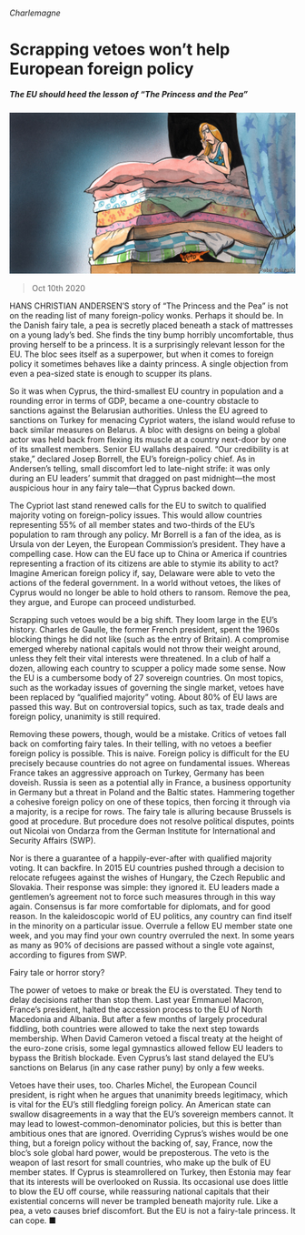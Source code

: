 ###### Charlemagne

# Scrapping vetoes won’t help European foreign policy 

##### The EU should heed the lesson of “The Princess and the Pea” 

![image](images/20201010_EUD000_0.jpg) 

> Oct 10th 2020 


HANS CHRISTIAN ANDERSEN’S story of “The Princess and the Pea” is not on the reading list of many foreign-policy wonks. Perhaps it should be. In the Danish fairy tale, a pea is secretly placed beneath a stack of mattresses on a young lady’s bed. She finds the tiny bump horribly uncomfortable, thus proving herself to be a princess. It is a surprisingly relevant lesson for the EU. The bloc sees itself as a superpower, but when it comes to foreign policy it sometimes behaves like a dainty princess. A single objection from even a pea-sized state is enough to scupper its plans.


So it was when Cyprus, the third-smallest EU country in population and a rounding error in terms of GDP, became a one-country obstacle to sanctions against the Belarusian authorities. Unless the EU agreed to sanctions on Turkey for menacing Cypriot waters, the island would refuse to back similar measures on Belarus. A bloc with designs on being a global actor was held back from flexing its muscle at a country next-door by one of its smallest members. Senior EU wallahs despaired. “Our credibility is at stake,” declared Josep Borrell, the EU’s foreign-policy chief. As in Andersen’s telling, small discomfort led to late-night strife: it was only during an EU leaders’ summit that dragged on past midnight—the most auspicious hour in any fairy tale—that Cyprus backed down.



The Cypriot last stand renewed calls for the EU to switch to qualified majority voting on foreign-policy issues. This would allow countries representing 55% of all member states and two-thirds of the EU’s population to ram through any policy. Mr Borrell is a fan of the idea, as is Ursula von der Leyen, the European Commission’s president. They have a compelling case. How can the EU face up to China or America if countries representing a fraction of its citizens are able to stymie its ability to act? Imagine American foreign policy if, say, Delaware were able to veto the actions of the federal government. In a world without vetoes, the likes of Cyprus would no longer be able to hold others to ransom. Remove the pea, they argue, and Europe can proceed undisturbed.


Scrapping such vetoes would be a big shift. They loom large in the EU’s history. Charles de Gaulle, the former French president, spent the 1960s blocking things he did not like (such as the entry of Britain). A compromise emerged whereby national capitals would not throw their weight around, unless they felt their vital interests were threatened. In a club of half a dozen, allowing each country to scupper a policy made some sense. Now the EU is a cumbersome body of 27 sovereign countries. On most topics, such as the workaday issues of governing the single market, vetoes have been replaced by “qualified majority” voting. About 80% of EU laws are passed this way. But on controversial topics, such as tax, trade deals and foreign policy, unanimity is still required.


Removing these powers, though, would be a mistake. Critics of vetoes fall back on comforting fairy tales. In their telling, with no vetoes a beefier foreign policy is possible. This is naive. Foreign policy is difficult for the EU precisely because countries do not agree on fundamental issues. Whereas France takes an aggressive approach on Turkey, Germany has been doveish. Russia is seen as a potential ally in France, a business opportunity in Germany but a threat in Poland and the Baltic states. Hammering together a cohesive foreign policy on one of these topics, then forcing it through via a majority, is a recipe for rows. The fairy tale is alluring because Brussels is good at procedure. But procedure does not resolve political disputes, points out Nicolai von Ondarza from the German Institute for International and Security Affairs (SWP).


Nor is there a guarantee of a happily-ever-after with qualified majority voting. It can backfire. In 2015 EU countries pushed through a decision to relocate refugees against the wishes of Hungary, the Czech Republic and Slovakia. Their response was simple: they ignored it. EU leaders made a gentlemen’s agreement not to force such measures through in this way again. Consensus is far more comfortable for diplomats, and for good reason. In the kaleidoscopic world of EU politics, any country can find itself in the minority on a particular issue. Overrule a fellow EU member state one week, and you may find your own country overruled the next. In some years as many as 90% of decisions are passed without a single vote against, according to figures from SWP.

Fairy tale or horror story?


The power of vetoes to make or break the EU is overstated. They tend to delay decisions rather than stop them. Last year Emmanuel Macron, France’s president, halted the accession process to the EU of North Macedonia and Albania. But after a few months of largely procedural fiddling, both countries were allowed to take the next step towards membership. When David Cameron vetoed a fiscal treaty at the height of the euro-zone crisis, some legal gymnastics allowed fellow EU leaders to bypass the British blockade. Even Cyprus’s last stand delayed the EU’s sanctions on Belarus (in any case rather puny) by only a few weeks.


Vetoes have their uses, too. Charles Michel, the European Council president, is right when he argues that unanimity breeds legitimacy, which is vital for the EU’s still fledgling foreign policy. An American state can swallow disagreements in a way that the EU’s sovereign members cannot. It may lead to lowest-common-denominator policies, but this is better than ambitious ones that are ignored. Overriding Cyprus’s wishes would be one thing, but a foreign policy without the backing of, say, France, now the bloc’s sole global hard power, would be preposterous. The veto is the weapon of last resort for small countries, who make up the bulk of EU member states. If Cyprus is steamrollered on Turkey, then Estonia may fear that its interests will be overlooked on Russia. Its occasional use does little to blow the EU off course, while reassuring national capitals that their existential concerns will never be trampled beneath majority rule. Like a pea, a veto causes brief discomfort. But the EU is not a fairy-tale princess. It can cope. ■

